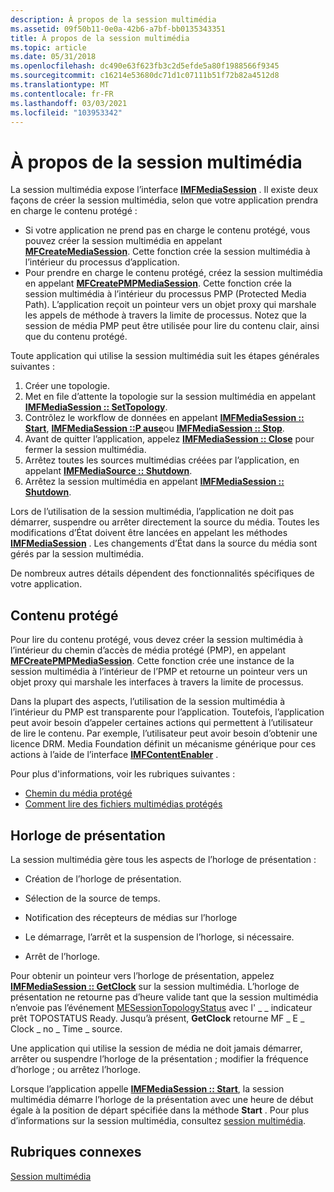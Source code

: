 ```yaml
---
description: À propos de la session multimédia
ms.assetid: 09f50b11-0e0a-42b6-a7bf-bb0135343351
title: À propos de la session multimédia
ms.topic: article
ms.date: 05/31/2018
ms.openlocfilehash: dc490e63f623fb3c2d5efde5a80f1988566f9345
ms.sourcegitcommit: c16214e53680dc71d1c07111b51f72b82a4512d8
ms.translationtype: MT
ms.contentlocale: fr-FR
ms.lasthandoff: 03/03/2021
ms.locfileid: "103953342"
---
```

# <a name="about-the-media-session"></a>À propos de la session multimédia

La session multimédia expose l’interface [**IMFMediaSession**](/windows/desktop/api/mfidl/nn-mfidl-imfmediasession) . Il existe deux façons de créer la session multimédia, selon que votre application prendra en charge le contenu protégé :

-   Si votre application ne prend pas en charge le contenu protégé, vous pouvez créer la session multimédia en appelant [**MFCreateMediaSession**](/windows/desktop/api/mfidl/nf-mfidl-mfcreatemediasession). Cette fonction crée la session multimédia à l’intérieur du processus d’application.
-   Pour prendre en charge le contenu protégé, créez la session multimédia en appelant [**MFCreatePMPMediaSession**](/windows/desktop/api/mfidl/nf-mfidl-mfcreatepmpmediasession). Cette fonction crée la session multimédia à l’intérieur du processus PMP (Protected Media Path). L’application reçoit un pointeur vers un objet proxy qui marshale les appels de méthode à travers la limite de processus. Notez que la session de média PMP peut être utilisée pour lire du contenu clair, ainsi que du contenu protégé.

Toute application qui utilise la session multimédia suit les étapes générales suivantes :

1.  Créer une topologie.
2.  Met en file d’attente la topologie sur la session multimédia en appelant [**IMFMediaSession :: SetTopology**](/windows/desktop/api/mfidl/nf-mfidl-imfmediasession-settopology).
3.  Contrôlez le workflow de données en appelant [**IMFMediaSession :: Start**](/windows/desktop/api/mfidl/nf-mfidl-imfmediasession-start), [**IMFMediaSession ::P ause**](/windows/desktop/api/mfidl/nf-mfidl-imfmediasession-pause)ou [**IMFMediaSession :: Stop**](/windows/desktop/api/mfidl/nf-mfidl-imfmediasession-stop).
4.  Avant de quitter l’application, appelez [**IMFMediaSession :: Close**](/windows/desktop/api/mfidl/nf-mfidl-imfmediasession-close) pour fermer la session multimédia.
5.  Arrêtez toutes les sources multimédias créées par l’application, en appelant [**IMFMediaSource :: Shutdown**](/windows/desktop/api/mfidl/nf-mfidl-imfmediasource-shutdown).
6.  Arrêtez la session multimédia en appelant [**IMFMediaSession :: Shutdown**](/windows/desktop/api/mfidl/nf-mfidl-imfmediasession-shutdown).

Lors de l’utilisation de la session multimédia, l’application ne doit pas démarrer, suspendre ou arrêter directement la source du média. Toutes les modifications d’État doivent être lancées en appelant les méthodes [**IMFMediaSession**](/windows/desktop/api/mfidl/nn-mfidl-imfmediasession) . Les changements d’État dans la source du média sont gérés par la session multimédia.

De nombreux autres détails dépendent des fonctionnalités spécifiques de votre application.

## <a name="protected-content"></a>Contenu protégé

Pour lire du contenu protégé, vous devez créer la session multimédia à l’intérieur du chemin d’accès de média protégé (PMP), en appelant [**MFCreatePMPMediaSession**](/windows/desktop/api/mfidl/nf-mfidl-mfcreatepmpmediasession). Cette fonction crée une instance de la session multimédia à l’intérieur de l’PMP et retourne un pointeur vers un objet proxy qui marshale les interfaces à travers la limite de processus.

Dans la plupart des aspects, l’utilisation de la session multimédia à l’intérieur du PMP est transparente pour l’application. Toutefois, l’application peut avoir besoin d’appeler certaines actions qui permettent à l’utilisateur de lire le contenu. Par exemple, l’utilisateur peut avoir besoin d’obtenir une licence DRM. Media Foundation définit un mécanisme générique pour ces actions à l’aide de l’interface [**IMFContentEnabler**](/windows/desktop/api/mfidl/nn-mfidl-imfcontentenabler) .

Pour plus d'informations, voir les rubriques suivantes :

-   [Chemin du média protégé](protected-media-path.md)
-   [Comment lire des fichiers multimédias protégés](how-to-play-protected-media-files.md)

## <a name="presentation-clock"></a>Horloge de présentation

La session multimédia gère tous les aspects de l’horloge de présentation :

-   Création de l’horloge de présentation.

-   Sélection de la source de temps.

-   Notification des récepteurs de médias sur l’horloge

-   Le démarrage, l’arrêt et la suspension de l’horloge, si nécessaire.

-   Arrêt de l’horloge.

Pour obtenir un pointeur vers l’horloge de présentation, appelez [**IMFMediaSession :: GetClock**](/windows/desktop/api/mfidl/nf-mfidl-imfmediasession-getclock) sur la session multimédia. L’horloge de présentation ne retourne pas d’heure valide tant que la session multimédia n’envoie pas l’événement [MESessionTopologyStatus](mesessiontopologystatus.md) avec l' \_ \_ indicateur prêt TOPOSTATUS Ready. Jusqu’à présent, **GetClock** retourne MF \_ E \_ Clock \_ no \_ Time \_ source.

Une application qui utilise la session de média ne doit jamais démarrer, arrêter ou suspendre l’horloge de la présentation ; modifier la fréquence d’horloge ; ou arrêtez l’horloge.

Lorsque l’application appelle [**IMFMediaSession :: Start**](/windows/desktop/api/mfidl/nf-mfidl-imfmediasession-start), la session multimédia démarre l’horloge de la présentation avec une heure de début égale à la position de départ spécifiée dans la méthode **Start** . Pour plus d’informations sur la session multimédia, consultez [session multimédia](media-session.md).

## <a name="related-topics"></a>Rubriques connexes

<dl> <dt>

[Session multimédia](media-session.md)
</dt> </dl>

 

 



